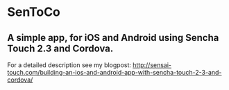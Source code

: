 SenToCo
=======

A simple app, for iOS and Android using Sencha Touch 2.3 and Cordova.
---------------------------------------------------------------------

For a detailed description see my blogpost:
http://sensai-touch.com/building-an-ios-and-android-app-with-sencha-touch-2-3-and-cordova/
